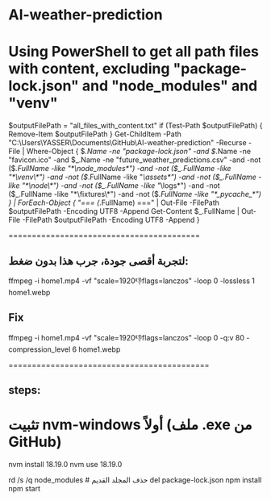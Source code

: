 # AI-weather-prediction

# Using PowerShell to get all path files with content, excluding "package-lock.json" and "node_modules" and "venv"

$outputFilePath = "all_files_with_content.txt"
if (Test-Path $outputFilePath) {
    Remove-Item $outputFilePath
}
Get-ChildItem -Path "C:\Users\YASSER\Documents\GitHub\AI-weather-prediction" -Recurse -File |
Where-Object {
    $_.Name -ne "package-lock.json" -and
    $_.Name -ne "favicon.ico" -and
    $_.Name -ne "future_weather_predictions.csv" -and
    -not ($_.FullName -like "*\node_modules\*") -and
    -not ($_.FullName -like "*\venv\*") -and
    -not ($_.FullName -like "*\assets\*") -and
    -not ($_.FullName -like "*\node\*") -and
    -not ($_.FullName -like "*\logs\*") -and
    -not ($_.FullName -like "*\fixtures\*") -and
    -not ($_.FullName -like "*\__pycache__\*")
} | ForEach-Object {
    "=== $($_.FullName) ===" | Out-File -FilePath $outputFilePath -Encoding UTF8 -Append
    Get-Content $_.FullName | Out-File -FilePath $outputFilePath -Encoding UTF8 -Append
}



=========================================
## لتجربة أقصى جودة، جرب هذا بدون ضغط:

ffmpeg -i home1.mp4 -vf "scale=1920:-1:flags=lanczos" -loop 0 -lossless 1 home1.webp

## Fix 

ffmpeg -i home1.mp4  -vf "scale=1920:-1:flags=lanczos"  -loop 0 -q:v 80 -compression_level 6 home1.webp

===========================================

## steps:

# تثبيت nvm-windows أولاً (ملف ‎.exe‎ من GitHub)
nvm install 18.19.0
nvm use 18.19.0

rd /s /q node_modules      # حذف المجلد القديم
del package-lock.json
npm install
npm start

